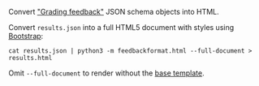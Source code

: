 Convert ["Grading feedback"](schemas/grading_feedback.schema.json) JSON schema objects into HTML.

Convert `results.json` into a full HTML5 document with styles using [Bootstrap](https://getbootstrap.com/docs/4.1/getting-started/introduction/):
```
cat results.json | python3 -m feedbackformat.html --full-document > results.html
```
Omit `--full-document` to render without the [base template](templates/base.html).
